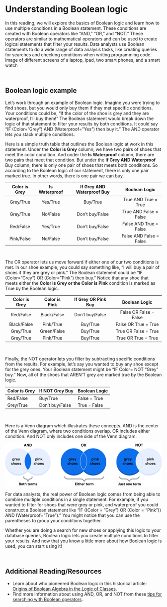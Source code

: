# Understanding Boolean logic

In this reading, we will explore the basics of Boolean logic and learn how to use multiple conditions in a Boolean statement. These conditions are created with Boolean operators like “AND,” “OR,” and “NOT.” These operators are similar to mathematical operators and can be used to create logical statements that filter your results. Data analysts use Boolean statements to do a wide range of data analysis tasks, like creating queries for searches and checking conditions when writing programming code. 
Image of different screens of a laptop, ipad, two smart phones, and a smart watch

&nbsp;

## B​oolean logic example

Let’s work through an example of Boolean logic. Imagine you were trying to find shoes, but you would only buy them if they met specific conditions. Your conditions could be, “If the color of the shoe is grey and they are waterproof, I’ll buy them!” The Boolean statement would break down the logic of that statement to filter your results by both conditions. It could say “IF (Color=”Grey”) AND (Waterproof=”Yes”) then buy it.” The AND operator lets you stack multiple conditions. 

Here is a simple truth table that outlines the Boolean logic at work in this statement. Under the **Color is Grey** column, we have two pairs of shoes that meet the color condition. And under the **Is Waterproof** column, there are two pairs that meet that condition. But under the **If Grey AND Waterproof** Buy column, there is only one pair of shoes that meets both conditions. So according to the Boolean logic of our statement, there is only one pair marked true. In other words, there is one pair we can buy.

| Color is Grey | Is Waterproof | If Grey AND Waterproof Buy |      Boolean Logic      |
|:-------------:|:-------------:|:--------------------------:|:-----------------------:|
| Grey/True     | Yes/True      | Buy/True                   | True AND True = True    |
| Grey/True     | No/False      | Don’t buy/False            | True AND False = False  |
| Red/False     | Yes/True      | Don’t buy/False            | False AND True = False  |
| Pink/False    | No/False      | Don’t buy/False            | False AND False = False |

&nbsp;

The OR operator lets us move forward if either one of our two conditions is met. In our shoe example, you could say something like, “I will buy a pair of shoes if they are grey or pink.” The Boolean statement could be “IF (Color=”Grey”) OR (Color=”Pink”) then buy.” Notice that any shoe that meets either the **Color is Grey or the Color is Pink** condition is marked as True by the Boolean logic.  

| Color is Grey | Color is Pink | If Grey OR Pink Buy |      Boolean Logic     |
|:-------------:|:-------------:|:-------------------:|:----------------------:|
| Red/False     | Black/False   | Don’t buy/False     | False OR False = False |
| Black/False   | Pink/True     | Buy/True            | False OR True = True   |
| Grey/True     | Green/False   | Buy/True            | True OR False = True   |
| Grey/True     | Pink/True     | Buy/True            | True OR True = True    |

&nbsp;

Finally, the NOT operator lets you filter by subtracting specific conditions from the results. For example, let’s say you wanted to buy any shoe except for the grey ones. Your Boolean statement might be “IF Color= NOT “Grey” buy.” Now, all of the shoes that AREN’T grey are marked true by the Boolean logic. 

| Color is Grey | If NOT Grey Buy | Boolean Logic |
|---------------|-----------------|---------------|
| Red/False     | Buy/True        | False = True  |
| Grey/True     | Don’t buy/False | True = False  |

&nbsp;

Here is a Venn diagram which illustrates these concepts. AND is the center of the Venn diagram, where two conditions overlap. OR includes either condition. And NOT only includes one side of the Venn diagram. 

![img](img/venn.png)

For data analysts, the real power of Boolean logic comes from being able to combine multiple conditions in a single statement. For example, if you wanted to filter for shoes that were grey or pink, and waterproof you could construct a Boolean statement like “IF ((Color = ”Grey”) OR (Color = “Pink”)) AND (Waterproof=”True”).”  You might notice that you can use the parentheses to group your conditions together. 

Whether you are doing a search for new shoes or applying this logic to your database queries, Boolean logic lets you create multiple conditions to filter your results. And now that you know a little more about how Boolean logic is used, you can start using it!

&nbsp;

## Additional Reading/Resources

* Learn about who pioneered Boolean logic in this historical article: [Origins of Boolean Algebra in the Logic of Classes](https://www.maa.org/press/periodicals/convergence/origins-of-boolean-algebra-in-the-logic-of-classes-george-boole-john-venn-and-c-s-peirce).
* F​ind more information about using AND, OR, and NOT from these [tips for searching with Boolean operators](https://libguides.mit.edu/c.php?g=175963&p=1158594).